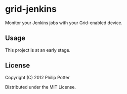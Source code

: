 # grid-jenkins

Monitor your Jenkins jobs with your Grid-enabled device.

## Usage

This project is at an early stage.

## License

Copyright (C) 2012 Philip Potter

Distributed under the MIT License.
